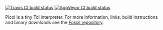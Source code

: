 [![Travis CI build status](https://travis-ci.org/dbohdan/picol.svg)](https://travis-ci.org/dbohdan/picol)
[![AppVeyor CI build status](https://ci.appveyor.com/api/projects/status/github/dbohdan/picol?branch=trunk&svg=true)](https://ci.appveyor.com/project/dbohdan/picol)

Picol is a tiny Tcl interpreter. For more information, links, build instructions and binary downloads see the [Fossil repository](https://chiselapp.com/user/dbohdan/repository/picol/index).
